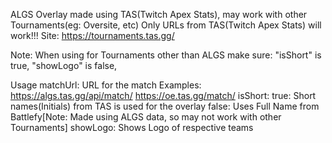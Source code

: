 ALGS Overlay made using TAS(Twitch Apex Stats), may work with other Tournaments(eg: Oversite, etc)
Only URLs from TAS(Twitch Apex Stats) will work!!!
Site: https://tournaments.tas.gg/

Note: When using for Tournaments other than ALGS make sure:
"isShort" is true,
"showLogo" is false,

Usage
matchUrl: 
    URL for the match
    Examples:
            https://algs.tas.gg/api/match/<matchId>
            https://oe.tas.gg/match/<matchId>
isShort:
    true: Short names(Initials) from TAS is used for the overlay
    false: Uses Full Name from Battlefy[Note: Made using ALGS data, so may not work with other Tournaments]
showLogo:
    Shows Logo of respective teams